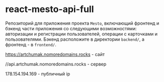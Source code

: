 # react-mesto-api-full
Репозиторий для приложения проекта `Mesto`, включающий фронтенд и бэкенд части приложения со следующими возможностями: авторизации и регистрации пользователей, операции с карточками и пользователями. Бэкенд расположите в директории `backend/`, а фронтенд - в `frontend/`. 
  
https://artchumak.nomoredomains.rocks - сайт

//api.artchumak.nomoredomains.rocks - сервер

178.154.194.169 - публичный ip
